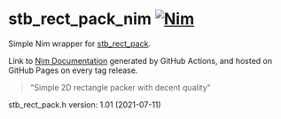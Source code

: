 # stb_rect_pack_nim [![Nim](https://github.com/JohnDoneth/stb_rect_pack_nim/actions/workflows/nim.yml/badge.svg)](https://github.com/JohnDoneth/stb_rect_pack_nim/actions/workflows/nim.yml)

Simple Nim wrapper for [stb_rect_pack](https://github.com/nothings/stb).

Link to [Nim Documentation](https://johndoneth.github.io/stb_rect_pack_nim/stb_rect_pack)
generated by GitHub Actions, and hosted on GitHub Pages on every tag release.

> "Simple 2D rectangle packer with decent quality"

stb_rect_pack.h version: 1.01 (2021-07-11)
